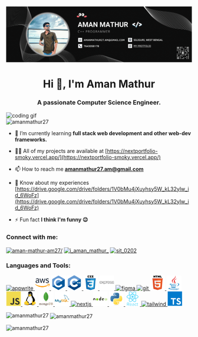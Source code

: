 ![logo](https://github.com/amanmathur27/amanmathur27/blob/main/banner.gif)
<h1 align="center">Hi 👋, I'm Aman Mathur</h1>
<h3 align="center">A passionate Computer Science Engineer.</h3>
<img align = "right" alt = "coding gif" width = "600" src = "https://i1.wp.com/tennexas.com/wp-content/uploads/2018/10/golang-what.gif">
<p align="left"> <img src="https://komarev.com/ghpvc/?username=amanmathur27&label=Profile%20views&color=0e75b6&style=flat" alt="amanmathur27" /> </p>

- 🌱 I’m currently learning **full stack web development and other web-dev frameworks.**

- 👨‍💻 All of my projects are available at [https://nextportfolio-smoky.vercel.app/](https://nextportfolio-smoky.vercel.app/)

- 📫 How to reach me **amanmathur27.am@gmail.com**

- 📄 Know about my experiences [https://drive.google.com/drive/folders/1V0bMu4jXuyhsy5W_kL32ylw_id_6WoFz](https://drive.google.com/drive/folders/1V0bMu4jXuyhsy5W_kL32ylw_id_6WoFz)

- ⚡ Fun fact **I think I'm funny 😉**

<h3 align="left">Connect with me:</h3>
<p align="left">
<a href="https://linkedin.com/in/aman-mathur-am27/" target="blank"><img align="center" src="https://raw.githubusercontent.com/rahuldkjain/github-profile-readme-generator/master/src/images/icons/Social/linked-in-alt.svg" alt="aman-mathur-am27/" height="30" width="40" /></a>
<a href="https://instagram.com/i_aman_mathur_" target="blank"><img align="center" src="https://raw.githubusercontent.com/rahuldkjain/github-profile-readme-generator/master/src/images/icons/Social/instagram.svg" alt="i_aman_mathur_" height="30" width="40" /></a>
<a href="https://www.codechef.com/users/sit_0202" target="blank"><img align="center" src="https://cdn.jsdelivr.net/npm/simple-icons@3.1.0/icons/codechef.svg" alt="sit_0202" height="30" width="40" /></a>
</p>

<h3 align="left">Languages and Tools:</h3>
<p align="left"> <a href="https://appwrite.io" target="_blank" rel="noreferrer"> <img src="https://www.vectorlogo.zone/logos/appwriteio/appwriteio-icon.svg" alt="appwrite" width="40" height="40"/> </a> <a href="https://aws.amazon.com" target="_blank" rel="noreferrer"> <img src="https://raw.githubusercontent.com/devicons/devicon/master/icons/amazonwebservices/amazonwebservices-original-wordmark.svg" alt="aws" width="40" height="40"/> </a> <a href="https://www.cprogramming.com/" target="_blank" rel="noreferrer"> <img src="https://raw.githubusercontent.com/devicons/devicon/master/icons/c/c-original.svg" alt="c" width="40" height="40"/> </a> <a href="https://www.w3schools.com/cpp/" target="_blank" rel="noreferrer"> <img src="https://raw.githubusercontent.com/devicons/devicon/master/icons/cplusplus/cplusplus-original.svg" alt="cplusplus" width="40" height="40"/> </a> <a href="https://www.w3schools.com/css/" target="_blank" rel="noreferrer"> <img src="https://raw.githubusercontent.com/devicons/devicon/master/icons/css3/css3-original-wordmark.svg" alt="css3" width="40" height="40"/> </a> <a href="https://expressjs.com" target="_blank" rel="noreferrer"> <img src="https://raw.githubusercontent.com/devicons/devicon/master/icons/express/express-original-wordmark.svg" alt="express" width="40" height="40"/> </a> <a href="https://www.figma.com/" target="_blank" rel="noreferrer"> <img src="https://www.vectorlogo.zone/logos/figma/figma-icon.svg" alt="figma" width="40" height="40"/> </a> <a href="https://git-scm.com/" target="_blank" rel="noreferrer"> <img src="https://www.vectorlogo.zone/logos/git-scm/git-scm-icon.svg" alt="git" width="40" height="40"/> </a> <a href="https://www.w3.org/html/" target="_blank" rel="noreferrer"> <img src="https://raw.githubusercontent.com/devicons/devicon/master/icons/html5/html5-original-wordmark.svg" alt="html5" width="40" height="40"/> </a> <a href="https://www.java.com" target="_blank" rel="noreferrer"> <img src="https://raw.githubusercontent.com/devicons/devicon/master/icons/java/java-original.svg" alt="java" width="40" height="40"/> </a> <a href="https://developer.mozilla.org/en-US/docs/Web/JavaScript" target="_blank" rel="noreferrer"> <img src="https://raw.githubusercontent.com/devicons/devicon/master/icons/javascript/javascript-original.svg" alt="javascript" width="40" height="40"/> </a> <a href="https://www.linux.org/" target="_blank" rel="noreferrer"> <img src="https://raw.githubusercontent.com/devicons/devicon/master/icons/linux/linux-original.svg" alt="linux" width="40" height="40"/> </a> <a href="https://www.mongodb.com/" target="_blank" rel="noreferrer"> <img src="https://raw.githubusercontent.com/devicons/devicon/master/icons/mongodb/mongodb-original-wordmark.svg" alt="mongodb" width="40" height="40"/> </a> <a href="https://www.mysql.com/" target="_blank" rel="noreferrer"> <img src="https://raw.githubusercontent.com/devicons/devicon/master/icons/mysql/mysql-original-wordmark.svg" alt="mysql" width="40" height="40"/> </a> <a href="https://nextjs.org/" target="_blank" rel="noreferrer"> <img src="https://cdn.worldvectorlogo.com/logos/nextjs-2.svg" alt="nextjs" width="40" height="40"/> </a> <a href="https://nodejs.org" target="_blank" rel="noreferrer"> <img src="https://raw.githubusercontent.com/devicons/devicon/master/icons/nodejs/nodejs-original-wordmark.svg" alt="nodejs" width="40" height="40"/> </a> <a href="https://www.python.org" target="_blank" rel="noreferrer"> <img src="https://raw.githubusercontent.com/devicons/devicon/master/icons/python/python-original.svg" alt="python" width="40" height="40"/> </a> <a href="https://reactjs.org/" target="_blank" rel="noreferrer"> <img src="https://raw.githubusercontent.com/devicons/devicon/master/icons/react/react-original-wordmark.svg" alt="react" width="40" height="40"/> </a> <a href="https://tailwindcss.com/" target="_blank" rel="noreferrer"> <img src="https://www.vectorlogo.zone/logos/tailwindcss/tailwindcss-icon.svg" alt="tailwind" width="40" height="40"/> </a> <a href="https://www.typescriptlang.org/" target="_blank" rel="noreferrer"> <img src="https://raw.githubusercontent.com/devicons/devicon/master/icons/typescript/typescript-original.svg" alt="typescript" width="40" height="40"/> </a> </p>

<p><img align="left" src="https://github-readme-stats.vercel.app/api/top-langs?username=amanmathur27&show_icons=true&locale=en&layout=compact" alt="amanmathur27" /></p>

<p>&nbsp;<img align="center" src="https://github-readme-stats.vercel.app/api?username=amanmathur27&show_icons=true&locale=en" alt="amanmathur27" /></p>

<p><img align="center" src="https://github-readme-streak-stats.herokuapp.com/?user=amanmathur27&" alt="amanmathur27" /></p>
